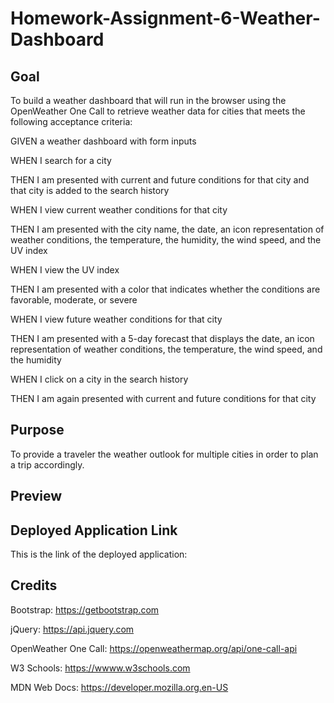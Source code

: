 # Homework-Assignment-6-Weather-Dashboard

## Goal
To build a weather dashboard that will run in the browser using the OpenWeather One Call to retrieve weather data for cities that meets the following acceptance criteria:

GIVEN a weather dashboard with form inputs

WHEN I search for a city

THEN I am presented with current and future conditions for that city and that city is added to the search history

WHEN I view current weather conditions for that city

THEN I am presented with the city name, the date, an icon representation of weather conditions, the temperature, the humidity, the wind speed, and the UV index

WHEN I view the UV index

THEN I am presented with a color that indicates whether the conditions are favorable, moderate, or severe

WHEN I view future weather conditions for that city

THEN I am presented with a 5-day forecast that displays the date, an icon representation of weather conditions, the temperature, the wind speed, and the humidity

WHEN I click on a city in the search history

THEN I am again presented with current and future conditions for that city

## Purpose

To provide a traveler the weather outlook for multiple cities in order to plan a trip accordingly.

## Preview



## Deployed Application Link
This is the link of the deployed application: 

## Credits
Bootstrap: https://getbootstrap.com

jQuery: https://api.jquery.com

OpenWeather One Call: https://openweathermap.org/api/one-call-api

W3 Schools: https://wwww.w3schools.com

MDN Web Docs: https://developer.mozilla.org.en-US
